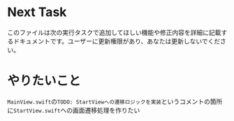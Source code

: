 # Next Task
このファイルは次の実行タスクで追加してほしい機能や修正内容を詳細に記載するドキュメントです。ユーザーに更新権限があり、あなたは更新しないでください。

# やりたいこと
`MainView.swift`の`TODO: StartViewへの遷移ロジックを実装`というコメントの箇所に`StartView.swift`への画面遷移処理を作りたい